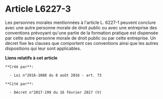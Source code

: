# Article L6227-3

Les personnes morales mentionnées à l'article L. 6227-1 peuvent conclure avec une autre personne morale de droit public ou
avec une entreprise des conventions prévoyant qu'une partie de la formation pratique est dispensée par cette autre personne
morale de droit public ou par cette entreprise. Un décret fixe les clauses que comportent ces conventions ainsi que les
autres dispositions qui leur sont applicables.

**Liens relatifs à cet article**

	**Créé par**:

	  - Loi n°2016-1088 du 8 août 2016 - art. 73

	**Cité par**:

	  - Décret n°2017-199 du 16 février 2017 (V)
